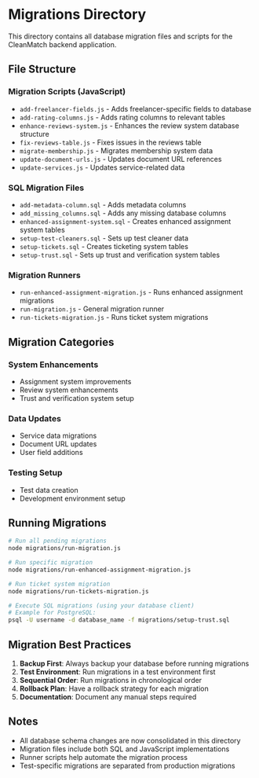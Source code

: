 # Migrations Directory

This directory contains all database migration files and scripts for the CleanMatch backend application.

## File Structure

### Migration Scripts (JavaScript)
- `add-freelancer-fields.js` - Adds freelancer-specific fields to database
- `add-rating-columns.js` - Adds rating columns to relevant tables
- `enhance-reviews-system.js` - Enhances the review system database structure
- `fix-reviews-table.js` - Fixes issues in the reviews table
- `migrate-membership.js` - Migrates membership system data
- `update-document-urls.js` - Updates document URL references
- `update-services.js` - Updates service-related data

### SQL Migration Files
- `add-metadata-column.sql` - Adds metadata columns
- `add_missing_columns.sql` - Adds any missing database columns
- `enhanced-assignment-system.sql` - Creates enhanced assignment system tables
- `setup-test-cleaners.sql` - Sets up test cleaner data
- `setup-tickets.sql` - Creates ticketing system tables
- `setup-trust.sql` - Sets up trust and verification system tables

### Migration Runners
- `run-enhanced-assignment-migration.js` - Runs enhanced assignment migrations
- `run-migration.js` - General migration runner
- `run-tickets-migration.js` - Runs ticket system migrations

## Migration Categories

### System Enhancements
- Assignment system improvements
- Review system enhancements
- Trust and verification system setup

### Data Updates
- Service data migrations
- Document URL updates
- User field additions

### Testing Setup
- Test data creation
- Development environment setup

## Running Migrations

```bash
# Run all pending migrations
node migrations/run-migration.js

# Run specific migration
node migrations/run-enhanced-assignment-migration.js

# Run ticket system migration
node migrations/run-tickets-migration.js

# Execute SQL migrations (using your database client)
# Example for PostgreSQL:
psql -U username -d database_name -f migrations/setup-trust.sql
```

## Migration Best Practices

1. **Backup First**: Always backup your database before running migrations
2. **Test Environment**: Run migrations in a test environment first
3. **Sequential Order**: Run migrations in chronological order
4. **Rollback Plan**: Have a rollback strategy for each migration
5. **Documentation**: Document any manual steps required

## Notes

- All database schema changes are now consolidated in this directory
- Migration files include both SQL and JavaScript implementations
- Runner scripts help automate the migration process
- Test-specific migrations are separated from production migrations
